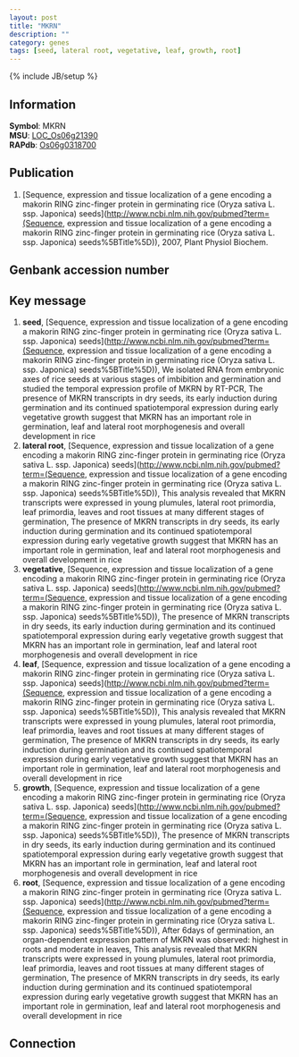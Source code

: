 ```yaml
---
layout: post
title: "MKRN"
description: ""
category: genes
tags: [seed, lateral root, vegetative, leaf, growth, root]
---
```

{% include JB/setup %}

## Information
__Symbol__: MKRN  
__MSU__: [LOC_Os06g21390](http://rice.plantbiology.msu.edu/cgi-bin/ORF_infopage.cgi?orf=LOC_Os06g21390)  
__RAPdb__: [Os06g0318700](http://rapdb.dna.affrc.go.jp/viewer/gbrowse_details/irgsp1?name=Os06g0318700)  

## Publication
1. [Sequence, expression and tissue localization of a gene encoding a makorin RING zinc-finger protein in germinating rice (Oryza sativa L. ssp. Japonica) seeds](http://www.ncbi.nlm.nih.gov/pubmed?term=(Sequence, expression and tissue localization of a gene encoding a makorin RING zinc-finger protein in germinating rice (Oryza sativa L. ssp. Japonica) seeds%5BTitle%5D)), 2007, Plant Physiol Biochem.

## Genbank accession number

## Key message
1. __seed__, [Sequence, expression and tissue localization of a gene encoding a makorin RING zinc-finger protein in germinating rice (Oryza sativa L. ssp. Japonica) seeds](http://www.ncbi.nlm.nih.gov/pubmed?term=(Sequence, expression and tissue localization of a gene encoding a makorin RING zinc-finger protein in germinating rice (Oryza sativa L. ssp. Japonica) seeds%5BTitle%5D)),  We isolated RNA from embryonic axes of rice seeds at various stages of imbibition and germination and studied the temporal expression profile of MKRN by RT-PCR, The presence of MKRN transcripts in dry seeds, its early induction during germination and its continued spatiotemporal expression during early vegetative growth suggest that MKRN has an important role in germination, leaf and lateral root morphogenesis and overall development in rice
2. __lateral root__, [Sequence, expression and tissue localization of a gene encoding a makorin RING zinc-finger protein in germinating rice (Oryza sativa L. ssp. Japonica) seeds](http://www.ncbi.nlm.nih.gov/pubmed?term=(Sequence, expression and tissue localization of a gene encoding a makorin RING zinc-finger protein in germinating rice (Oryza sativa L. ssp. Japonica) seeds%5BTitle%5D)),  This analysis revealed that MKRN transcripts were expressed in young plumules, lateral root primordia, leaf primordia, leaves and root tissues at many different stages of germination, The presence of MKRN transcripts in dry seeds, its early induction during germination and its continued spatiotemporal expression during early vegetative growth suggest that MKRN has an important role in germination, leaf and lateral root morphogenesis and overall development in rice
3. __vegetative__, [Sequence, expression and tissue localization of a gene encoding a makorin RING zinc-finger protein in germinating rice (Oryza sativa L. ssp. Japonica) seeds](http://www.ncbi.nlm.nih.gov/pubmed?term=(Sequence, expression and tissue localization of a gene encoding a makorin RING zinc-finger protein in germinating rice (Oryza sativa L. ssp. Japonica) seeds%5BTitle%5D)),  The presence of MKRN transcripts in dry seeds, its early induction during germination and its continued spatiotemporal expression during early vegetative growth suggest that MKRN has an important role in germination, leaf and lateral root morphogenesis and overall development in rice
4. __leaf__, [Sequence, expression and tissue localization of a gene encoding a makorin RING zinc-finger protein in germinating rice (Oryza sativa L. ssp. Japonica) seeds](http://www.ncbi.nlm.nih.gov/pubmed?term=(Sequence, expression and tissue localization of a gene encoding a makorin RING zinc-finger protein in germinating rice (Oryza sativa L. ssp. Japonica) seeds%5BTitle%5D)),  This analysis revealed that MKRN transcripts were expressed in young plumules, lateral root primordia, leaf primordia, leaves and root tissues at many different stages of germination, The presence of MKRN transcripts in dry seeds, its early induction during germination and its continued spatiotemporal expression during early vegetative growth suggest that MKRN has an important role in germination, leaf and lateral root morphogenesis and overall development in rice
5. __growth__, [Sequence, expression and tissue localization of a gene encoding a makorin RING zinc-finger protein in germinating rice (Oryza sativa L. ssp. Japonica) seeds](http://www.ncbi.nlm.nih.gov/pubmed?term=(Sequence, expression and tissue localization of a gene encoding a makorin RING zinc-finger protein in germinating rice (Oryza sativa L. ssp. Japonica) seeds%5BTitle%5D)),  The presence of MKRN transcripts in dry seeds, its early induction during germination and its continued spatiotemporal expression during early vegetative growth suggest that MKRN has an important role in germination, leaf and lateral root morphogenesis and overall development in rice
6. __root__, [Sequence, expression and tissue localization of a gene encoding a makorin RING zinc-finger protein in germinating rice (Oryza sativa L. ssp. Japonica) seeds](http://www.ncbi.nlm.nih.gov/pubmed?term=(Sequence, expression and tissue localization of a gene encoding a makorin RING zinc-finger protein in germinating rice (Oryza sativa L. ssp. Japonica) seeds%5BTitle%5D)),  After 6days of germination, an organ-dependent expression pattern of MKRN was observed: highest in roots and moderate in leaves, This analysis revealed that MKRN transcripts were expressed in young plumules, lateral root primordia, leaf primordia, leaves and root tissues at many different stages of germination, The presence of MKRN transcripts in dry seeds, its early induction during germination and its continued spatiotemporal expression during early vegetative growth suggest that MKRN has an important role in germination, leaf and lateral root morphogenesis and overall development in rice

## Connection


